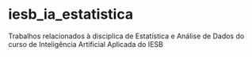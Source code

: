 # iesb_ia_estatistica
Trabalhos relacionados à disciplica de Estatística e Análise de Dados do curso de Inteligência Artificial Aplicada do IESB
